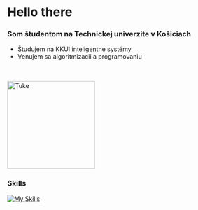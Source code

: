 # Hello there

### Som študentom na Technickej univerzite v Košiciach 
- Študujem na KKUI inteligentne systémy 
- Venujem sa algoritmizacii a programovaniu 

<br/>
<br/>
<a href="https://www.fei.tuke.sk/sk">
 <img width="200" src="https://upload.wikimedia.org/wikipedia/commons/a/a6/FEI_TUKE_logo.png" alt="Tuke" />
</a>

### Skills

[![My Skills](https://skillicons.dev/icons?i=appwrite,html,css,sass,js,ts,svelte,deno,mysql,docker,git&perline=11)](https://www.linkedin.com/in/matúš-ferčák-4ba51a212)
